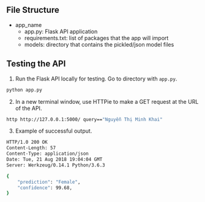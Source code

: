 ## File Structure
* app_name
  * app.py: Flask API application
  * requirements.txt: list of packages that the app will import
  * models: directory that contains the pickled/json model files



## Testing the API
1. Run the Flask API locally for testing. Go to directory with `app.py`.

```bash
python app.py
```


2. In a new terminal window, use HTTPie to make a GET request at the URL of the API.

```bash
http http://127.0.0.1:5000/ query=="Nguyễn Thị Minh Khai"
```


3. Example of successful output.

```bash
HTTP/1.0 200 OK
Content-Length: 57
Content-Type: application/json
Date: Tue, 21 Aug 2018 19:04:04 GMT
Server: Werkzeug/0.14.1 Python/3.6.3

{
    "prediction": "Female",
    "confidence": 99.68,
}
```